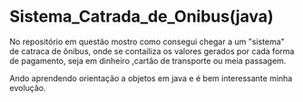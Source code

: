 # Sistema_Catrada_de_Onibus(java)
No repositório em questão mostro como consegui chegar a um "sistema" de catraca de ônibus, onde se contailiza
os valores gerados por cada forma de pagamento, seja em dinheiro ,cartâo de transporte ou meia passagem.

Ando aprendendo orientação a objetos em java e é bem interessante minha evolução.
